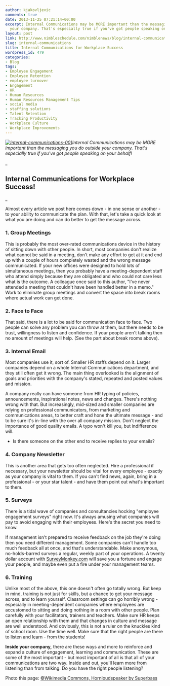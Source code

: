```yaml
---
author: kjakovljevic
comments: true
date: 2013-11-25 07:21:14+00:00
excerpt: Internal Communications may be MORE important than the messaging you do outside
  your company. That's especially true if you've got people speaking on your behalf!
layout: post
link: http://www.nimbleschedule.com/nimblenews/blog/internal-communications/
slug: internal-communications
title: Internal Communications for Workplace Success
wordpress_id: 479
categories:
- Blog
tags:
- Employee Engagement
- Employee Retention
- employee turnover
- Engagement
- HR
- Human Resources
- Human Resources Management Tips
- social media
- staffing solutions
- Talent Retention
- Tracking Productivity
- Workplace Culture
- Workplace Improvements
---
```


_[![internal-communications-001](http://www.nimbleschedule.com/wp-content/uploads/2013/11/internal-communications-0011.jpg)](http://www.nimbleschedule.com/wp-content/uploads/2013/11/internal-communications-0011.jpg)Internal Communications may be MORE important than the messaging you do outside your company. That's especially true if you've got people speaking on your behalf!_

_


## Internal Communications for Workplace Success!


_

Almost every article we post here comes down - in one sense or another - to your ability to communicate the plan. With that, let's take a quick look at what you are doing and can do better to get the message across.


### 1. Group Meetings


This is probably the most over-rated communications device in the history of sitting down with other people. In short, most companies don't realize what cannot be said in a meeting, don't make any effort to get at it and end up with a couple of hours completely wasted and the wrong message communicated. If your new offices were designed to hold lots of simultaneous meetings, then you probably have a meeting-dependent staff who attend simply because they are obligated and who could not care less what is the outcome. A colleague once said to this author, "I've never attended a meeting that couldn't have been handled better in a memo." Work to eliminate group meetings and convert the space into break rooms where actual work can get done.


### 2. Face to Face


That said, there is a lot to be said for communication face to face. Two people can solve any problem you can throw at them, but there needs to be trust, willingness to listen and confidence. If your people aren't talking then no amount of meetings will help. (See the part about break rooms above).


### 3. Internal Email


Most companies use it, sort of. Smaller HR staffs depend on it. Larger companies depend on a whole Internal Communications department, and they still often get it wrong. The main thing overlooked is the alignment of goals and priorities with the company's stated, repeated and posted values and mission.

A company really can have someone from HR typing of policies, announcements, inspirational notes, news and changes. There's nothing wrong with that. But increasingly, mid-sized and smaller companies are relying on professional communicators, from marketing and communications areas, to better craft and hone the ultimate message - and to be sure it's in-line with the over all company mission. Don't neglect the importance of good quality emails. A typo won't kill you, but indifference will.



	
  * Is there someone on the other end to receive replies to your emails?




### 4. Company Newsletter


This is another area that gets too often neglected. Hire a professional if necessary, but your newsletter should be vital for every employee - exactly as your company is vital to them. If you can't find news, again, bring in a professional - or your star talent - and have them point out what's important to them.


### 5. Surveys


There is a tidal wave of companies and consultancies hocking "employee engagement surveys" right now. It's always amusing what companies will pay to avoid engaging with their employees. Here's the secret you need to know.

If management isn't prepared to receive feedback on the job they're doing then you need different management. Some companies can't handle too much feedback all at once, and that's understandable. Make anonymous, no-holds-barred surveys a regular, weekly part of your operations. A twenty dollar account with [SurveyMonkey.com](https://www.surveymonkey.com/) will save you a fortune and engage your people, and maybe even put a fire under your management teams.


### 6. Training


Unlike most of the above, this one doesn't often go totally wrong. But keep in mind, training is not just for skills, but a chance to get your message across, and to learn yourself. Classroom settings can go horribly wrong - especially in meeting-dependent companies where employees are accustomed to sitting and doing nothing in a room with other people. Plan carefully with your facilitators, trainers and teachers. Make sure HR keeps an open relationship with them and that changes in culture and message are well understood. And obviously, this is not a ruler on the knuckles kind of school room. Use the time well. Make sure that the right people are there to listen and learn - from the students!

**Inside your company,** there are these ways and more to reinforce and expand a culture of engagement, learning and communication. These are some of the most important - but most important of all is that all of your communications are two way. Inside and out, you'll learn more from listening than from talking. Do you have the right people listening?

Photo this page: [©Wikimedia Commons, Hornloudspeaker by Superbass](http://commons.wikimedia.org/wiki/File:Hornloudspeaker.jpg)

